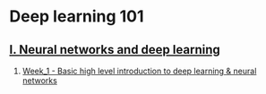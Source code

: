 # Deep learning 101

## [I. Neural networks and deep learning](https://github.com/Bipinskapz/deep-learning-101/tree/master/Neural%20networks%20and%20deep%20learning)
   1. [Week_1 - Basic high level introduction to deep learning & neural networks](https://github.com/Bipinskapz/deep-learning-101/tree/master/Neural%20networks%20and%20deep%20learning/Week_1)
     
